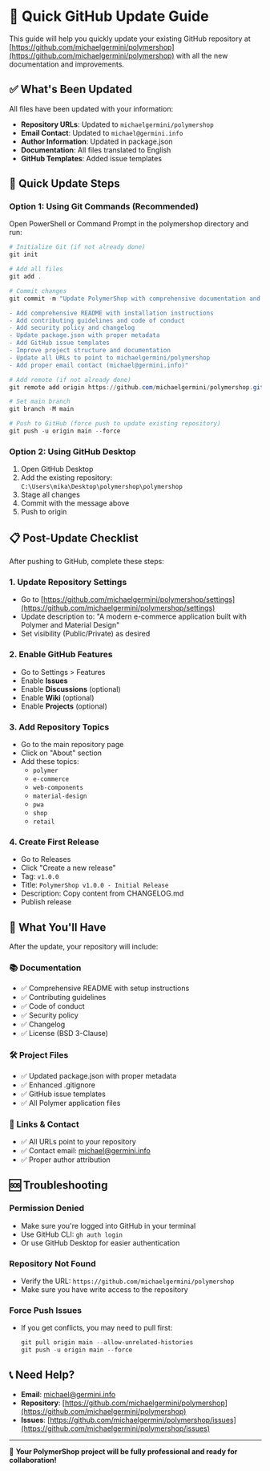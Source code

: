 # 🚀 Quick GitHub Update Guide

This guide will help you quickly update your existing GitHub repository at [https://github.com/michaelgermini/polymershop](https://github.com/michaelgermini/polymershop) with all the new documentation and improvements.

## ✅ What's Been Updated

All files have been updated with your information:
- **Repository URLs**: Updated to `michaelgermini/polymershop`
- **Email Contact**: Updated to `michael@germini.info`
- **Author Information**: Updated in package.json
- **Documentation**: All files translated to English
- **GitHub Templates**: Added issue templates

## 🚀 Quick Update Steps

### Option 1: Using Git Commands (Recommended)

Open PowerShell or Command Prompt in the polymershop directory and run:

```powershell
# Initialize Git (if not already done)
git init

# Add all files
git add .

# Commit changes
git commit -m "Update PolymerShop with comprehensive documentation and setup

- Add comprehensive README with installation instructions
- Add contributing guidelines and code of conduct
- Add security policy and changelog
- Update package.json with proper metadata
- Add GitHub issue templates
- Improve project structure and documentation
- Update all URLs to point to michaelgermini/polymershop
- Add proper email contact (michael@germini.info)"

# Add remote (if not already done)
git remote add origin https://github.com/michaelgermini/polymershop.git

# Set main branch
git branch -M main

# Push to GitHub (force push to update existing repository)
git push -u origin main --force
```

### Option 2: Using GitHub Desktop

1. Open GitHub Desktop
2. Add the existing repository: `C:\Users\mika\Desktop\polymershop\polymershop`
3. Stage all changes
4. Commit with the message above
5. Push to origin

## 📋 Post-Update Checklist

After pushing to GitHub, complete these steps:

### 1. Update Repository Settings
- Go to [https://github.com/michaelgermini/polymershop/settings](https://github.com/michaelgermini/polymershop/settings)
- Update description to: "A modern e-commerce application built with Polymer and Material Design"
- Set visibility (Public/Private) as desired

### 2. Enable GitHub Features
- Go to Settings > Features
- Enable **Issues**
- Enable **Discussions** (optional)
- Enable **Wiki** (optional)
- Enable **Projects** (optional)

### 3. Add Repository Topics
- Go to the main repository page
- Click on "About" section
- Add these topics:
  - `polymer`
  - `e-commerce`
  - `web-components`
  - `material-design`
  - `pwa`
  - `shop`
  - `retail`

### 4. Create First Release
- Go to Releases
- Click "Create a new release"
- Tag: `v1.0.0`
- Title: `PolymerShop v1.0.0 - Initial Release`
- Description: Copy content from CHANGELOG.md
- Publish release

## 🎯 What You'll Have

After the update, your repository will include:

### 📚 Documentation
- ✅ Comprehensive README with setup instructions
- ✅ Contributing guidelines
- ✅ Code of conduct
- ✅ Security policy
- ✅ Changelog
- ✅ License (BSD 3-Clause)

### 🛠️ Project Files
- ✅ Updated package.json with proper metadata
- ✅ Enhanced .gitignore
- ✅ GitHub issue templates
- ✅ All Polymer application files

### 🔗 Links & Contact
- ✅ All URLs point to your repository
- ✅ Contact email: michael@germini.info
- ✅ Proper author attribution

## 🆘 Troubleshooting

### Permission Denied
- Make sure you're logged into GitHub in your terminal
- Use GitHub CLI: `gh auth login`
- Or use GitHub Desktop for easier authentication

### Repository Not Found
- Verify the URL: `https://github.com/michaelgermini/polymershop`
- Make sure you have write access to the repository

### Force Push Issues
- If you get conflicts, you may need to pull first:
  ```powershell
  git pull origin main --allow-unrelated-histories
  git push -u origin main --force
  ```

## 📞 Need Help?

- **Email**: michael@germini.info
- **Repository**: [https://github.com/michaelgermini/polymershop](https://github.com/michaelgermini/polymershop)
- **Issues**: [https://github.com/michaelgermini/polymershop/issues](https://github.com/michaelgermini/polymershop/issues)

---

🎉 **Your PolymerShop project will be fully professional and ready for collaboration!**
